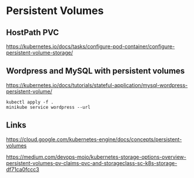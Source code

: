 # Persistent Volumes

## HostPath PVC

https://kubernetes.io/docs/tasks/configure-pod-container/configure-persistent-volume-storage/


## Wordpress and MySQL with persistent volumes
https://kubernetes.io/docs/tutorials/stateful-application/mysql-wordpress-persistent-volume/

```
kubectl apply -f .
minikube service wordpress --url

```

## Links
https://cloud.google.com/kubernetes-engine/docs/concepts/persistent-volumes

https://medium.com/devops-mojo/kubernetes-storage-options-overview-persistent-volumes-pv-claims-pvc-and-storageclass-sc-k8s-storage-df71ca0fccc3